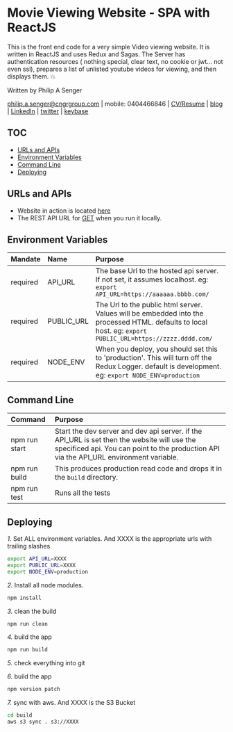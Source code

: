 # Movie Viewing Website - SPA with ReactJS

This is the front end code for a very simple Video viewing website. It is written in ReactJS and uses Redux and Sagas. The Server has authentication resources ( nothing special, clear text, no cookie or jwt... not even ssl), prepares a list of unlisted youtube videos for viewing, and then displays them. :boom:

Written by Philip A Senger

[philip.a.senger@cngrgroup.com](mailto:philip.a.senger@cngrgroup.com) | mobile: 0404466846 | [CV/Resume](http://www.visualcv.com/philipsenger) | [blog](http://www.apachecommonstipsandtricks.blogspot.com/) | [LinkedIn](http://au.linkedin.com/in/philipsenger) | [twitter](http://twitter.com/PSengerDownUndr) | [keybase](https://keybase.io/psenger)

## TOC

* [URLs and APIs](#urls-and-apis)
* [Environment Variables](#environment-variables)
* [Command Line](#command-line)
* [Deploying](#deploying)

## URLs and APIs

* Website in action is located [here](http://godslight.s3-website-ap-southeast-2.amazonaws.com/)
* The REST API URL for [GET](http://127.0.0.1:3000/movies) when you run it locally.

## Environment Variables

| Mandate  | Name       | Purpose                                                                                                                                                      |
|:---------|:-----------|:-------------------------------------------------------------------------------------------------------------------------------------------------------------|
| required | API_URL    | The base Url to the hosted api server. If not set, it assumes localhost. eg: ``export API_URL=https://aaaaaa.bbbb.com/``                                     |
| required | PUBLIC_URL | The Url to the public html server. Values will be embedded into the processed HTML. defaults to local host. eg: ``export PUBLIC_URL=https://zzzz.dddd.com/`` |
| required | NODE_ENV   | When you deploy, you should set this to 'production'. This will turn off the Redux Logger. default is development. eg: ``export NODE_ENV=production``        |


## Command Line

| Command       | Purpose                                                                                                           |
|:--------------|:------------------------------------------------------------------------------------------------------------------|
| npm run start | Start the dev server and dev api server. if the API_URL is set then the website will use the specificed api. You can point to the production API via the API_URL environment variable. |
| npm run build | This produces production read code and drops it in the `build` directory. |
| npm run test  | Runs all the tests  |

## Deploying

*1.* Set ALL environment variables. And XXXX is the appropriate urls with trailing slashes
```bash
export API_URL=XXXX
export PUBLIC_URL=XXXX
export NODE_ENV=production
```

*2.* Install all node modules.
```bash
npm install
```

*3.* clean the build
```bash
npm run clean
```

*4.* build the app
```bash
npm run build
```

*5.* check everything into git

*6.* build the app
```bash
npm version patch
```

*7.* sync with aws. And XXXX is the S3 Bucket
```bash
cd build
aws s3 sync . s3://XXXX
```
